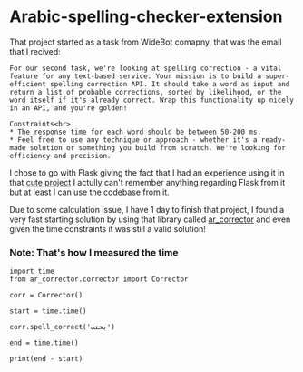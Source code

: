 # Arabic-spelling-checker-extension
That project started as a task from WideBot comapny, that was the email that I recived:

```
For our second task, we're looking at spelling correction - a vital feature for any text-based service. Your mission is to build a super-efficient spelling correction API. It should take a word as input and return a list of probable corrections, sorted by likelihood, or the word itself if it's already correct. Wrap this functionality up nicely in an API, and you're golden!

Constraints<br>
* The response time for each word should be between 50-200 ms.
* Feel free to use any technique or approach - whether it's a ready-made solution or something you build from scratch. We're looking for efficiency and precision.
```

I chose to go with Flask giving the fact that I had an experience using it in that [cute project](https://github.com/Aml-Hassan-Abd-El-hamid/cat-breeds-classification-website) I actully can't remember anything regarding Flask from it but at least I can use the codebase from it.

Due to some calculation issue, I have 1 day to finish that project, I found a very fast starting solution by using that library called [ar_corrector](https://github.com/basselkassem/ar_corrector) and even given the time constraints it was still a valid solution!

### Note: That's how I measured the time
```
import time
from ar_corrector.corrector import Corrector

corr = Corrector()

start = time.time()

corr.spell_correct('بختب')

end = time.time()

print(end - start)
```